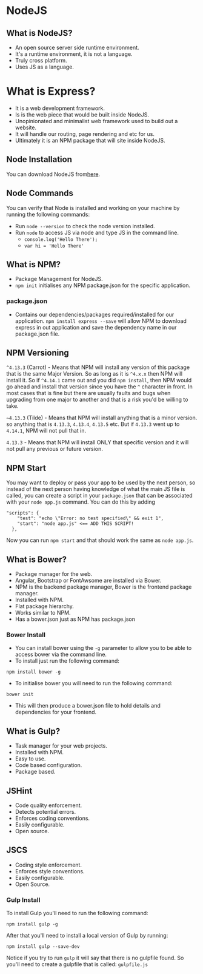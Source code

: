 # NodeJS

## What is NodeJS?

* An open source server side runtime environment.
* It's a runtime environment, it is not a language.
* Truly cross platform.
* Uses JS as a language.

# What is Express?

* It is a web development framework.
* Is is the web piece that would be built inside NodeJS.
* Unopinionated and minimalist web framework used to build out a website.
* It will handle our routing, page rendering and etc for us.
* Ultimately it is an NPM package that will site inside NodeJS.

## Node Installation

You can download NodeJS from[here](https://nodejs.org/en/download/).

## Node Commands

You can verify that Node is installed and working on your machine
by running the following commands:

* Run `node --version` to check the node version installed.
* Run `node` to access JS via node and type JS in the command line.
    * `console.log('Hello There');`
    * `var hi = 'Hello There'`

## What is NPM?

* Package Management for NodeJS.
* `npm init` initialises any NPM package.json for the specific application.

### package.json

* Contains our dependencies/packages required/installed for our application.
`npm install express --save` will allow NPM to download express in out application
and save the dependency name in our package.json file. 

## NPM Versioning

`^4.13.3` (Carrot) - Means that NPM will install any version of this package
that is the same Major Version. So as long as it is `^4.x.x` then NPM
will install it. So if `^4.14.1` came out and you did `npm install`, then 
NPM would go ahead and install that version since you have the `^` character
in front. In most cases that is fine but there are usually faults and bugs 
when upgrading from one major to another and that is a risk you'd be willing 
to take.

`~4.13.3` (Tilde) - Means that NPM will install anything that is a minor version.
so anything that is `4.13.3`, `4.13.4`, `4.13.5` etc. But if `4.13.3` went up to 
`4.14.1`, NPM will not pull that in.

`4.13.3` - Means that NPM will install ONLY that specific version and it will not 
pull any previous or future version.

## NPM Start

You may want to deploy or pass your app to be used by the next person,
so instead of the next person having knowledge of what the main JS file is called,
you can create a script in your `package.json` that can be associated with your 
`node app.js` command. You can do this by adding 
```
"scripts": {
    "test": "echo \"Error: no test specified\" && exit 1",
    "start": "node app.js" <== ADD THIS SCRIPT!
  },
```

Now you can run `npm start` and that should work the same as `node app.js`.

## What is Bower?

* Package manager for the web.
* Angular, Bootstrap or FontAwsome are installed via Bower.
* NPM is the backend package manager, Bower is the frontend package manager.
* Installed with NPM.
* Flat package hierarchy.
* Works similar to NPM.
* Has a bower.json just as NPM has package.json

### Bower Install

* You can install bower using the `-g` parameter to allow you to be able to 
access bower via the command line. 
* To install just run the following command:

`npm install bower -g`

* To initialise bower you will need to run the following command:

`bower init`

* This will then produce a bower.json file to hold details and dependencies for your
frontend.

## What is Gulp?

* Task manager for your web projects.
* Installed with NPM.
* Easy to use.
* Code based configuration.
* Package based.

## JSHint

* Code quality enforcement.
* Detects potential errors.
* Enforces coding conventions.
* Easily configurable.
* Open source.

## JSCS

* Coding style enforcement.
* Enforces style conventions.
* Easily configurable.
* Open Source.

### Gulp Install

To install Gulp you'll need to run the following command:

`npm install gulp -g`

After that you'll need to install a local version of Gulp by running:

`npm install gulp --save-dev`

Notice if you try to run `gulp` it will say that there is no gulpfile found.
So you'll need to create a gulpfile that is called:
`gulpfile.js`